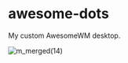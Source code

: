 # awesome-dots
My custom AwesomeWM desktop.

![m_merged(14)](https://user-images.githubusercontent.com/79030093/186510176-96224d74-d8a1-4f67-ac3b-6cbc2c93314c.png)
